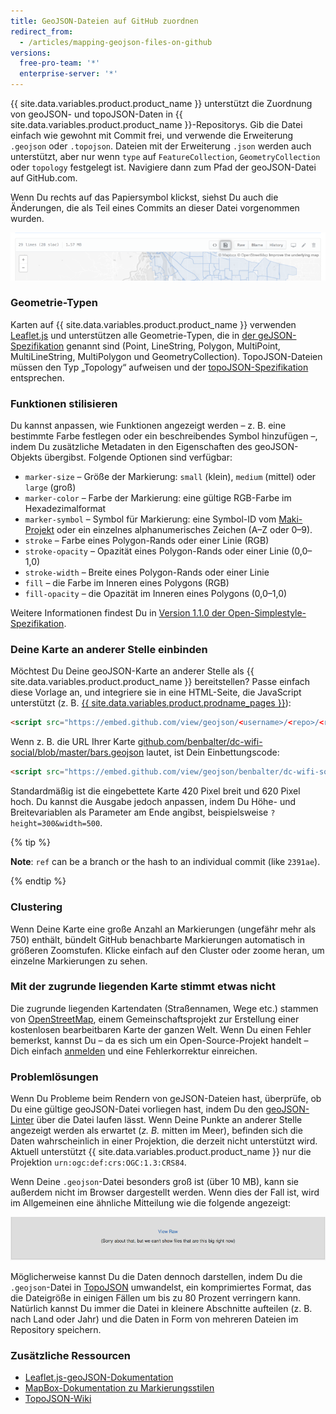 ```yaml
---
title: GeoJSON-Dateien auf GitHub zuordnen
redirect_from:
  - /articles/mapping-geojson-files-on-github
versions:
  free-pro-team: '*'
  enterprise-server: '*'
---
```


{{ site.data.variables.product.product_name }} unterstützt die Zuordnung von geoJSON- und topoJSON-Daten in {{ site.data.variables.product.product_name }}-Repositorys. Gib die Datei einfach wie gewohnt mit Commit frei, und verwende die Erweiterung `.geojson` oder `.topojson`. Dateien mit der Erweiterung `.json` werden auch unterstützt, aber nur wenn `type` auf `FeatureCollection`, `GeometryCollection` oder `topology` festgelegt ist. Navigiere dann zum Pfad der geoJSON-Datei auf GitHub.com.

Wenn Du rechts auf das Papiersymbol klickst, siehst Du auch die Änderungen, die als Teil eines Commits an dieser Datei vorgenommen wurden.

![Screenshot von Quellen-Anzeigeauswahl](/assets/images/help/repository/source-render-toggle-geojson.png)

### Geometrie-Typen

Karten auf {{ site.data.variables.product.product_name }} verwenden [Leaflet.js](http://leafletjs.com) und unterstützen alle Geometrie-Typen, die in [der geJSON-Spezifikation](http://www.geojson.org/geojson-spec.html) genannt sind (Point, LineString, Polygon, MultiPoint, MultiLineString, MultiPolygon und GeometryCollection). TopoJSON-Dateien müssen den Typ „Topology“ aufweisen und der [topoJSON-Spezifikation](https://github.com/mbostock/topojson/wiki/Specification) entsprechen.

### Funktionen stilisieren

Du kannst anpassen, wie Funktionen angezeigt werden – z. B. eine bestimmte Farbe festlegen oder ein beschreibendes Symbol hinzufügen –, indem Du zusätzliche Metadaten in den Eigenschaften des geoJSON-Objekts übergibst. Folgende Optionen sind verfügbar:

* `marker-size` – Größe der Markierung: `small` (klein), `medium` (mittel) oder `large` (groß)
* `marker-color` – Farbe der Markierung: eine gültige RGB-Farbe im Hexadezimalformat
* `marker-symbol` – Symbol für Markierung: eine Symbol-ID vom [Maki-Projekt](http://mapbox.com/maki/) oder ein einzelnes alphanumerisches Zeichen (A–Z oder 0–9).
* `stroke` – Farbe eines Polygon-Rands oder einer Linie (RGB)
* `stroke-opacity` – Opazität eines Polygon-Rands oder einer Linie (0,0–1,0)
* `stroke-width` – Breite eines Polygon-Rands oder einer Linie
* `fill` – die Farbe im Inneren eines Polygons (RGB)
* `fill-opacity` – die Opazität im Inneren eines Polygons (0,0–1,0)

Weitere Informationen findest Du in [Version 1.1.0 der Open-Simplestyle-Spezifikation](https://github.com/mapbox/simplestyle-spec/tree/master/1.1.0).

### Deine Karte an anderer Stelle einbinden

Möchtest Du Deine geoJSON-Karte an anderer Stelle als {{ site.data.variables.product.product_name }} bereitstellen? Passe einfach diese Vorlage an, und integriere sie in eine HTML-Seite, die JavaScript unterstützt (z. B. [{{ site.data.variables.product.prodname_pages }}](http://pages.github.com)):

```html
<script src="https://embed.github.com/view/geojson/<username>/<repo>/<ref>/<path_to_file>"></script>
```

Wenn z. B. die URL Ihrer Karte [github.com/benbalter/dc-wifi-social/blob/master/bars.geojson](https://github.com/benbalter/dc-wifi-social/blob/master/bars.geojson) lautet, ist Dein Einbettungscode:

```html
<script src="https://embed.github.com/view/geojson/benbalter/dc-wifi-social/master/bars.geojson"></script>
```

Standardmäßig ist die eingebettete Karte 420 Pixel breit und 620 Pixel hoch. Du kannst die Ausgabe jedoch anpassen, indem Du Höhe- und Breitevariablen als Parameter am Ende angibst, beispielsweise `?height=300&width=500`.

{% tip %}

**Note**: `ref` can be a branch or the hash to an individual commit (like `2391ae`).

{% endtip %}

### Clustering

Wenn Deine Karte eine große Anzahl an Markierungen (ungefähr mehr als 750) enthält, bündelt GitHub benachbarte Markierungen automatisch in größeren Zoomstufen. Klicke einfach auf den Cluster oder zoome heran, um einzelne Markierungen zu sehen.

### Mit der zugrunde liegenden Karte stimmt etwas nicht

Die zugrunde liegenden Kartendaten (Straßennamen, Wege etc.) stammen von [OpenStreetMap](http://www.openstreetmap.org/), einem Gemeinschaftsprojekt zur Erstellung einer kostenlosen bearbeitbaren Karte der ganzen Welt. Wenn Du einen Fehler bemerkst, kannst Du – da es sich um ein Open-Source-Projekt handelt – Dich einfach [anmelden](https://www.openstreetmap.org/user/new) und eine Fehlerkorrektur einreichen.

### Problemlösungen

Wenn Du Probleme beim Rendern von geJSON-Dateien hast, überprüfe, ob Du eine gültige geoJSON-Datei vorliegen hast, indem Du den [geoJSON-Linter](http://geojsonlint.com/) über die Datei laufen lässt. Wenn Deine Punkte an anderer Stelle angezeigt werden als erwartet (<em>z. B.</em> mitten im Meer), befinden sich die Daten wahrscheinlich in einer Projektion, die derzeit nicht unterstützt wird. Aktuell unterstützt {{ site.data.variables.product.product_name }} nur die Projektion `urn:ogc:def:crs:OGC:1.3:CRS84`.

Wenn Deine `.geojson`-Datei besonders groß ist (über 10 MB), kann sie außerdem nicht im Browser dargestellt werden. Wenn dies der Fall ist, wird im Allgemeinen eine ähnliche Mitteilung wie die folgende angezeigt:

![Große Datei](/assets/images/help/repository/view_raw.png)

Möglicherweise kannst Du die Daten dennoch darstellen, indem Du die `.geojson`-Datei in [TopoJSON](https://github.com/mbostock/topojson) umwandelst, ein komprimiertes Format, das die Dateigröße in einigen Fällen um bis zu 80 Prozent verringern kann. Natürlich kannst Du immer die Datei in kleinere Abschnitte aufteilen (z. B. nach Land oder Jahr) und die Daten in Form von mehreren Dateien im Repository speichern.

### Zusätzliche Ressourcen

* [Leaflet.js-geoJSON-Dokumentation](http://leafletjs.com/examples/geojson.html)
* [MapBox-Dokumentation zu Markierungsstilen](http://www.mapbox.com/developers/simplestyle/)
* [TopoJSON-Wiki](https://github.com/mbostock/topojson/wiki)
